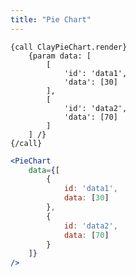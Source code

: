 ```yaml
---
title: "Pie Chart"
---
```


<article id="1">

<clay-chart component="PieChart"
	props='{"data": [{"id": "data1", "data": [30]}, {"id": "data2", "data": [70]}]}'></clay-chart>

```soy
{call ClayPieChart.render}
	{param data: [
		[
			'id': 'data1',
			'data': [30]
		],
		[
			'id': 'data2',
			'data': [70]
		]
	] /}
{/call}
```

```jsx
<PieChart
	data={[
		{
			id: 'data1',
			data: [30]
		},
		{
			id: 'data2',
			data: [70]
		}
	]}
/>
```

</article>
